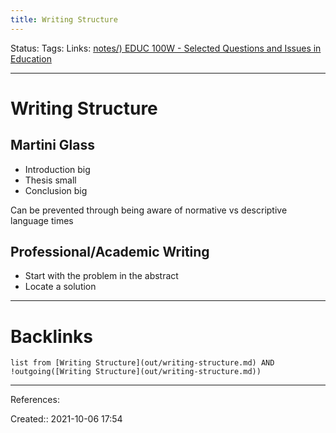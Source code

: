 ```yaml
---
title: Writing Structure
---
```

Status: 
Tags: 
Links: [notes/) EDUC 100W - Selected Questions and Issues in Education](None)
___
# Writing Structure
## Martini Glass
- Introduction big
- Thesis small
- Conclusion big

Can be prevented through being aware of normative vs descriptive language times
## Professional/Academic Writing
 - Start with the problem in the abstract
 - Locate a solution
___
# Backlinks
```dataview
list from [Writing Structure](out/writing-structure.md) AND !outgoing([Writing Structure](out/writing-structure.md))
```
___
References:

Created:: 2021-10-06 17:54
